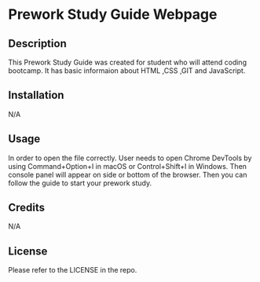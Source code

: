 # Prework Study Guide Webpage

## Description

This Prework Study Guide was created for student who will attend coding bootcamp. It has basic informaion about HTML ,CSS ,GIT and JavaScript.

## Installation

N/A

## Usage

In order to open the file correctly. User needs to open Chrome DevTools by using Command+Option+I in macOS or Control+Shift+I in Windows. Then console panel will appear on side or bottom of the browser. Then you can follow the guide to start your prework study.

## Credits

N/A

## License

Please refer to the LICENSE in the repo.